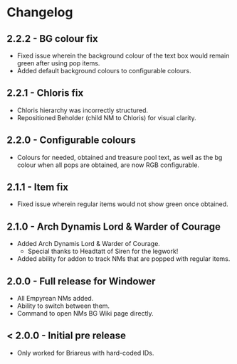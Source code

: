 # Changelog

## 2.2.2 - BG colour fix
- Fixed issue wherein the background colour of the text box would remain green after using pop items.
- Added default background colours to configurable colours.

## 2.2.1 - Chloris fix
- Chloris hierarchy was incorrectly structured.
- Repositioned Beholder (child NM to Chloris) for visual clarity.

## 2.2.0 - Configurable colours
- Colours for needed, obtained and treasure pool text, as well as the bg colour when all pops are obtained, are now RGB configurable.

## 2.1.1 - Item fix
- Fixed issue wherein regular items would not show green once obtained.

## 2.1.0 - Arch Dynamis Lord & Warder of Courage
- Added Arch Dynamis Lord & Warder of Courage.
  - Special thanks to Headtatt of Siren for the legwork!
- Added ability for addon to track NMs that are popped with regular items.

## 2.0.0 - Full release for Windower
- All Empyrean NMs added.
- Ability to switch between them.
- Command to open NMs BG Wiki page directly.

## < 2.0.0 - Initial pre release
- Only worked for Briareus with hard-coded IDs.

